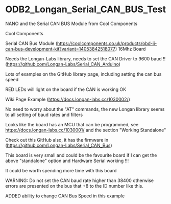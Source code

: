 # ODB2_Longan_Serial_CAN_BUS_Test
NANO and the Serial CAN BUS Module from Cool Components

Cool Components

Serial CAN Bus Module (https://coolcomponents.co.uk/products/obd-ii-can-bus-development-kit?variant=14053842518077)
16Mhz Board

Needs the Longan-Labs library, needs to set the CAN Driver to 9600 baud !!  (https://github.com/Longan-Labs/Serial_CAN_Arduino)

Lots of examples on the GitHub library page, including setting the can bus speed

RED LEDs will light on the board if the CAN is working OK

Wiki Page Example (https://docs.longan-labs.cc/1030002/)  

No need to worry about the "AT" commands, the new Longan library seems to all setting of baud rates and filters

Looks like the board has an MCU that can be programmed, see https://docs.longan-labs.cc/1030001/ and the section "Working Standalone"

Check out this GitHub also, it has the firmware in (https://github.com/Longan-Labs/Serial_CAN_Bus)

This board is very small and could be the favourite board if I can get the above "standalone" option and Hardware Serial working !!!

It could be worth spending more time with this board

WARNING: Do not set the CAN baud rate higher than 38400 otherwise errors are presented on the bus that +8 to the ID number like this.

ADDED ability to change CAN Bus Speed in this example
